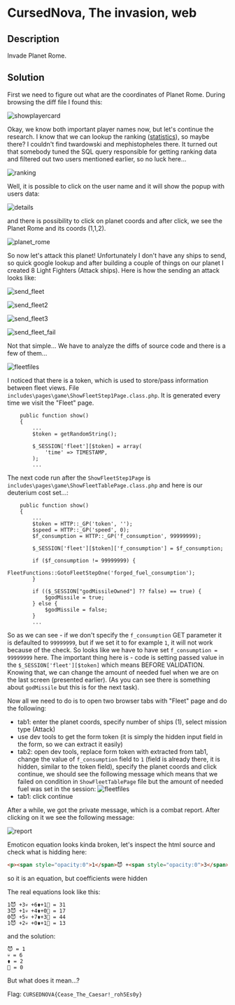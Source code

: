 # CursedNova, The invasion, web 

## Description

Invade Planet Rome.

## Solution

First we need to figure out what are the coordinates of Planet Rome. During browsing the diff file I found this:

![showplayercard](./img/showplayercard.png)

Okay, we know both important player names now, but let's continue the research.
I know that we can lookup the ranking ([statistics](https://uni1.cursednova.securing.pl/game.php?page=statistics)), so maybe there? I couldn't find twardowski and mephistopheles there. It turned out that somebody tuned the SQL query responsible for getting ranking data and filtered out two users mentioned earlier, so no luck here...

![ranking](./img/ranking.png)

Well, it is possible to click on the user name and it will show the popup with users data:

![details](./img/details.png)

and there is possibility to click on planet coords and after click, we see the Planet Rome and its coords (1,1,2).

![planet_rome](./img/planet_rome.png)


So now let's attack this planet!
Unfortunately I don't have any ships to send, so quick google lookup and after building a couple of things on our planet I created 8 Light Fighters (Attack ships). Here is how the sending an attack looks like:

![send_fleet](./img/send_fleet.png)

![send_fleet2](./img/send_fleet2.png)

![send_fleet3](./img/send_fleet3.png)

![send_fleet_fail](./img/send_fleet_fail.png)

Not that simple... We have to analyze the diffs of source code and there is a few of them...

![fleetfiles](./img/fleetfiles.png)


I noticed that there is a token, which is used to store/pass information between fleet views. File `includes\pages\game\ShowFleetStep1Page.class.php`. It is generated every time we visit the "Fleet" page.

```
    public function show()
    {
        ...
        $token = getRandomString();

        $_SESSION['fleet'][$token] = array(
            'time' => TIMESTAMP,
        );
        ...
```

The next code run after the `ShowFleetStep1Page` is `includes\pages\game\ShowFleetTablePage.class.php` and here is our deuterium cost set...:

```
    public function show()
    {
        ...
        $token = HTTP::_GP('token', '');
        $speed = HTTP::_GP('speed', 0);
        $f_consumption = HTTP::_GP('f_consumption', 99999999);

        $_SESSION['fleet'][$token]['f_consumption'] = $f_consumption;

        if ($f_consumption != 99999999) {
            FleetFunctions::GotoFleetStepOne('forged_fuel_consumption');
        }

        if (($_SESSION["godMissileOwned"] ?? false) == true) {
            $godMissile = true;
        } else {
            $godMissile = false;
        }
        ...
```

So as we can see - if we don't specify the `f_consumption` GET parameter it is defaulted to `99999999`, but if we set it to for example `1`, it will not work because of the check. So looks like we have to have set `f_consumption = 99999999` here. The important thing here is - code is setting passed value in the `$_SESSION['fleet'][$token]` which means BEFORE VALIDATION. Knowing that, we can change the amount of needed fuel when we are on the last screen (presented earlier). (As you can see there is something about `godMissile` but this is for the next task).

Now all we need to do is to open two browser tabs with "Fleet" page and do the following:
- tab1: enter the planet coords, specify number of ships (1), select mission type (Attack)
- use dev tools to get the form token (it is simply the hidden input field in the form, so we can extract it easily)
- tab2: open dev tools, replace form token with extracted from tab1, change the value of `f_consumption` field to `1` (field is already there, it is hidden, similar to the token field), specify the planet coords and click continue, we should see the following message which means that we failed on condition in `ShowFleetTablePage` file but the amount of needed fuel was set in the session: ![fleetfiles](./img/fleetfiles.png)
- tab1: click continue

After a while, we got the private message, which is a combat report. After clicking on it we see the following message:

![report](./img/report.png)

Emoticon equation looks kinda broken, let's inspect the html source and check what is hidding here:

```html
<p><span style="opacity:0">1</span>😈 +<span style="opacity:0">3</span>💀 +<span style="opacity:0">6</span>⚱️ +<span style="opacity:0">1</span>🦴 = 31</p>
```
so it is an equation, but coefficients were hidden

The real equations look like this:

```
1😈 +3💀 +6⚱️+1🦴 = 31
3😈 +1💀 +4⚱️+0🦴 = 17
0😈 +5💀 +7⚱️+3🦴 = 44
1😈 +2💀 +0⚱️+1🦴 = 13
```

and the solution:
```
😈 = 1
💀 = 6
⚱️ = 2
🦴 = 0
```

But what does it mean...?

Flag: `CURSEDNOVA{Cease_The_Caesar!_roh5Es0y}`
